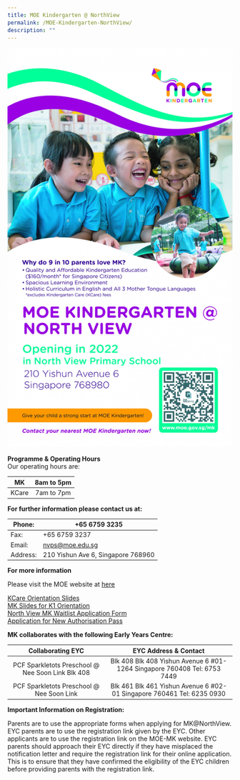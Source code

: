 ```yaml
---
title: MOE Kindergarten @ NorthView
permalink: /MOE-Kindergarten-NorthView/
description: ""
---
```


![](/images/MOE%20Kindergarten/North%20View_1080x1920px.jpg)

**Programme & Operating Hours**   
Our operating hours are:

|   MK  | 8am to 5pm |
|:-----:|:----------:|
| KCare | 7am to 7pm |

**For further information please contact us at:**

| Phone:   | +65 6759 3235                      |
|----------|------------------------------------|
| Fax:     | +65 6759 3237                      |
| Email:   | nvps@moe.edu.sg                    |
| Address: | 210 Yishun Ave 6, Singapore 768960 |

**For more information**

Please visit the MOE website at [here](https://www.moe.gov.sg/preschool/moe-kindergarten)

[KCare Orientation Slides](/files/MOE%20Kindergarten/KCare%20Orientation%20Slides_12%20Nov.pdf)   
[MK Slides for K1 Orientation](/files/MOE%20Kindergarten/MK%20Slides%20for%20K1%20Orientation_2021_12%20Nov%20(1).pdf)  
[North View MK Waitlist Application Form](https://form.gov.sg/61c955e36c60da00126de713)  
[Application for New Authorisation Pass](https://form.gov.sg/61c91791369b3a00130dc29c)  

**MK collaborates with the following Early Years Centre:**

|                 Collaborating EYC                 |                           EYC Address & Contact                          |
|:-------------------------------------------------:|:------------------------------------------------------------------------:|
| PCF Sparkletots Preschool @ Nee Soon Link Blk 408 | Blk 408 Blk 408 Yishun Avenue 6 #01-1264 Singapore 760408 Tel: 6753 7449 |
|     PCF Sparkletots Preschool @ Nee Soon Link     |  Blk 461 Blk 461 Yishun Avenue 6 #02-01 Singapore 760461 Tel: 6235 0930  |

**Important Information on Registration:**

Parents are to use the appropriate forms when applying for MK@NorthView. EYC parents are to use the registration link given by the EYC. Other applicants are to use the registration link on the MOE-MK website. EYC parents should approach their EYC directly if they have misplaced the notification letter and require the registration link for their online application. This is to ensure that they have confirmed the eligibility of the EYC children before providing parents with the registration link.